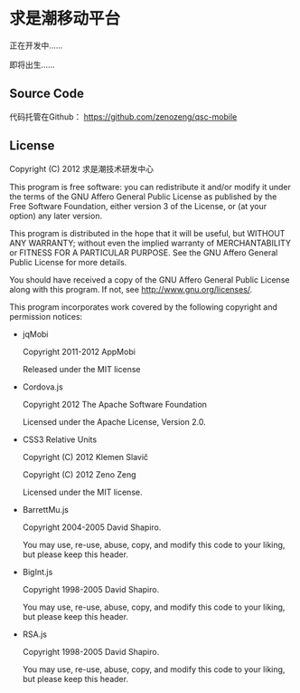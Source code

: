 # 求是潮移动平台

正在开发中……

即将出生……

## Source Code
代码托管在Github：
https://github.com/zenozeng/qsc-mobile

## License
Copyright (C) 2012 求是潮技术研发中心

This program is free software: you can redistribute it and/or modify
it under the terms of the GNU Affero General Public License as
published by the Free Software Foundation, either version 3 of the
License, or (at your option) any later version.

This program is distributed in the hope that it will be useful,
but WITHOUT ANY WARRANTY; without even the implied warranty of
MERCHANTABILITY or FITNESS FOR A PARTICULAR PURPOSE.  See the
GNU Affero General Public License for more details.

You should have received a copy of the GNU Affero General Public License
along with this program.  If not, see <http://www.gnu.org/licenses/>.

This program incorporates work covered by the following copyright and
permission notices:


- jqMobi

  Copyright 2011-2012 AppMobi

  Released under the MIT license


- Cordova.js

  Copyright 2012 The Apache Software Foundation

  Licensed under the Apache License, Version 2.0.


- CSS3 Relative Units

  Copyright (C) 2012 Klemen Slavič

  Copyright (C) 2012 Zeno Zeng

  Licensed under the MIT license.


- BarrettMu.js

  Copyright 2004-2005 David Shapiro.

  You may use, re-use, abuse, copy, and modify this code to your liking, but please keep this header.


- BigInt.js

  Copyright 1998-2005 David Shapiro.

  You may use, re-use, abuse, copy, and modify this code to your liking, but please keep this header.


- RSA.js

  Copyright 1998-2005 David Shapiro.

  You may use, re-use, abuse, copy, and modify this code to your liking, but please keep this header.
